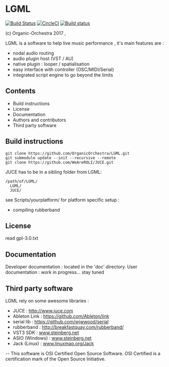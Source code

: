 # LGML
[![Build Status](https://travis-ci.org/OrganicOrchestra/LGML.svg?branch=develop)](https://travis-ci.org/OrganicOrchestra/LGML)
[![CircleCI](https://circleci.com/gh/OrganicOrchestra/LGML/tree/develop.svg?style=svg)](https://circleci.com/gh/OrganicOrchestra/LGML/tree/develop)
[![Build status](https://ci.appveyor.com/api/projects/status/bt4r87i23v7f44qq/branch/develop?svg=true)](https://ci.appveyor.com/project/OrganicOrchestra/lgml/branch/develop)


(c) Organic-Orchestra 2017 , 

LGML is a software to help live music performance , it's main features are :

* nodal audio routing
* audio plugin host (VST / AU)
* native plugin : looper / spatialisation
* easy interface with controller (OSC/MIDI/Serial)
* integrated script engine to go beyond the limits



## Contents

* Build instructions
* License
* Documentation
* Authors and contributors
* Third party software



## Build instructions

```
git clone https://github.com/OrganicOrchestra/LGML.git
git submodule update --init --recursive --remote
git clone https://github.com/WeAreROLI/JUCE.git
```
JUCE has to be in a sibling folder from LGML:
```
/path/of/LGML/
  LGML/
  JUCE/
```

see Scripts/yourplatform/ for platform specific setup :
* compiling rubberband



## License

read gpl-3.0.txt


## Documentation

Developer documentation : located in the 'doc' directory.
User documentation : work in progress... stay tuned


## Third party software

LGML rely on some awesome libraries :
 * JUCE : http://www.juce.com
 * Ableton Link : https://github.com/Ableton/link
 * serial lib : https://github.com/wjwwood/serial
 * rubberband : http://breakfastquay.com/rubberband/
 * VST3 SDK : www.steinberg.net
 * ASIO (Windows) : www.steinberg.net
 * Jack (Linux) : www.linuxmao.org/Jack


--
This software is OSI Certified Open Source Software.
OSI Certified is a certification mark of the Open Source Initiative.
